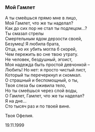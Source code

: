 ### Мой Гамлет

А ты смеёшься прямо мне в лицо,  
Мой Гамлет, что же ты наделал?  
Как до сих пор не стал ты подлецом…?  
Ты смазал стрелы  
Смертельным ядом дерзости своей,  
Безумец! Я любила брата,  
Отца, но их убить могла б скорей,  
Чем пережить во сне твою утрату.  
Не человек, бездушный, эгоист,  
Моя надежда быть простой девчонкой –  
Любить! Но нет: я просто чистый лист,  
Который ты перечеркнул и скомкал.  
О страшный и беспомощный, о ты,  
Твоя слеза бы оживила тело,  
Но ты смеёшься через слой воды,  
О Гамлет, Гамлет, что же ты наделал?  
Я на дне…  
Сто тысяч раз и по твоей вине.
                                            
Твоя Офелия.

19.11.1999

